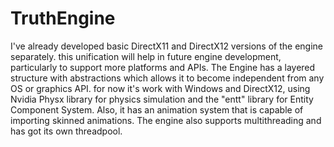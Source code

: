 # TruthEngine

I've already developed basic DirectX11 and DirectX12 versions of the engine separately. this unification will help in future engine development, particularly to support more platforms and APIs.
The Engine has a layered structure with abstractions which allows it to become independent from any OS or graphics API. for now it's work with Windows and DirectX12, using Nvidia Physx library for physics simulation and the "entt" library for Entity Component System. Also, it has an animation system that is capable of importing skinned animations.
The engine also supports multithreading and has got its own threadpool.
